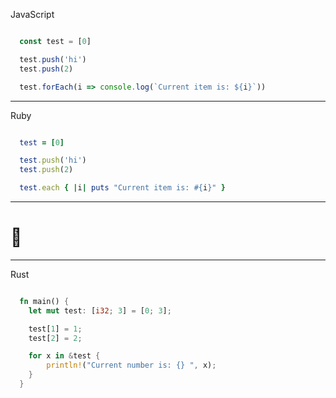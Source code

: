 JavaScript
```js

  const test = [0]

  test.push('hi')
  test.push(2)

  test.forEach(i => console.log(`Current item is: ${i}`))


```

---

Ruby
```ruby

  test = [0]

  test.push('hi')
  test.push(2)

  test.each { |i| puts "Current item is: #{i}" }


```

---

# 🤯

---

Rust
```rust

  fn main() {
    let mut test: [i32; 3] = [0; 3];

    test[1] = 1;
    test[2] = 2;

    for x in &test {
        println!("Current number is: {} ", x);
    }
  }


```
